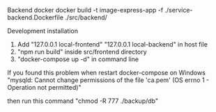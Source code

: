 Backend docker
    docker build -t image-express-app -f ./service-backend.Dockerfile ./src/backend/

Development installation
1. Add  "127.0.0.1 local-frontend" 
        "127.0.0.1 local-backend" in host file
2. "npm run build" inside src/frontend directory
3. "docker-compose up -d" in command line

If you found this problem when restart docker-compose on Windows
"mysqld: Cannot change permissions of the file 'ca.pem' (OS errno 1 - Operation not permitted)"

then run this command
"chmod -R 777 ./backup/db"